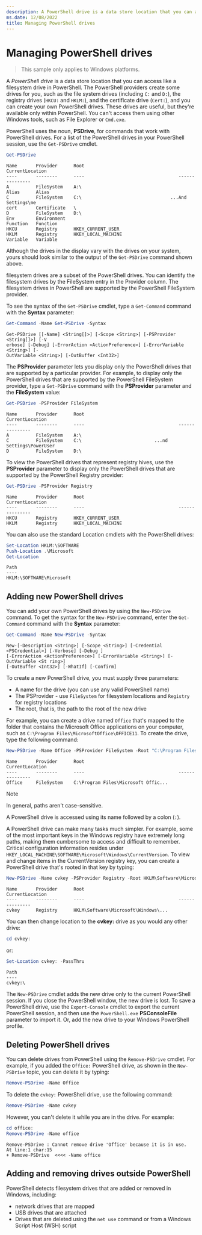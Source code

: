 ```yaml
---
description: A PowerShell drive is a data store location that you can access like a filesystem drive in PowerShell. By default, PowerShell includes providers that support the filesystem, the registry, certificate stores, and others.
ms.date: 12/08/2022
title: Managing PowerShell drives
---
```

# Managing PowerShell drives

> This sample only applies to Windows platforms.

A _PowerShell drive_ is a data store location that you can access like a filesystem drive in
PowerShell. The PowerShell providers create some drives for you, such as the file
system drives (including `C:` and `D:`), the registry drives (`HKCU:` and `HKLM:`), and the
certificate drive (`Cert:`), and you can create your own PowerShell drives. These drives are
useful, but they're available only within PowerShell. You can't access them using other Windows
tools, such as File Explorer or `Cmd.exe`.

PowerShell uses the noun, **PSDrive**, for commands that work with PowerShell
drives. For a list of the PowerShell drives in your PowerShell session, use the
`Get-PSDrive` cmdlet.

```powershell
Get-PSDrive
```

```Output
Name       Provider      Root                                   CurrentLocation
----       --------      ----                                   ---------------
A          FileSystem    A:\
Alias      Alias
C          FileSystem    C:\                                 ...And Settings\me
cert       Certificate   \
D          FileSystem    D:\
Env        Environment
Function   Function
HKCU       Registry      HKEY_CURRENT_USER
HKLM       Registry      HKEY_LOCAL_MACHINE
Variable   Variable
```

Although the drives in the display vary with the drives on your system, yours should look similar to
the output of the `Get-PSDrive` command shown above.

filesystem drives are a subset of the PowerShell drives. You can identify the filesystem drives by
the FileSystem entry in the Provider column. The filesystem drives in PowerShell are supported by
the PowerShell FileSystem provider.

To see the syntax of the `Get-PSDrive` cmdlet, type a `Get-Command` command with the **Syntax**
parameter:

```powershell
Get-Command -Name Get-PSDrive -Syntax
```

```Output
Get-PSDrive [[-Name] <String[]>] [-Scope <String>] [-PSProvider <String[]>] [-V
erbose] [-Debug] [-ErrorAction <ActionPreference>] [-ErrorVariable <String>] [-
OutVariable <String>] [-OutBuffer <Int32>]
```

The **PSProvider** parameter lets you display only the PowerShell drives that are supported by a
particular provider. For example, to display only the PowerShell drives that are supported by the
PowerShell FileSystem provider, type a `Get-PSDrive` command with the **PSProvider** parameter and
the **FileSystem** value:

```powershell
Get-PSDrive -PSProvider FileSystem
```

```Output
Name       Provider      Root                                   CurrentLocation
----       --------      ----                                   ---------------
A          FileSystem    A:\
C          FileSystem    C:\                           ...nd Settings\PowerUser
D          FileSystem    D:\
```

To view the PowerShell drives that represent registry hives, use the **PSProvider** parameter to
display only the PowerShell drives that are supported by the PowerShell Registry provider:

```powershell
Get-PSDrive -PSProvider Registry
```

```Output
Name       Provider      Root                                   CurrentLocation
----       --------      ----                                   ---------------
HKCU       Registry      HKEY_CURRENT_USER
HKLM       Registry      HKEY_LOCAL_MACHINE
```

You can also use the standard Location cmdlets with the PowerShell drives:

```powershell
Set-Location HKLM:\SOFTWARE
Push-Location .\Microsoft
Get-Location
```

```Output
Path
----
HKLM:\SOFTWARE\Microsoft
```

## Adding new PowerShell drives

You can add your own PowerShell drives by using the `New-PSDrive` command. To get the syntax for the
`New-PSDrive` command, enter the `Get-Command` command with the **Syntax** parameter:

```powershell
Get-Command -Name New-PSDrive -Syntax
```

```Output
New-[-Description <String>] [-Scope <String>] [-Credential <PSCredential>] [-Verbose] [-Debug ]
[-ErrorAction <ActionPreference>] [-ErrorVariable <String>] [-OutVariable <St ring>]
[-OutBuffer <Int32>] [-WhatIf] [-Confirm]
```

To create a new PowerShell drive, you must supply three parameters:

- A name for the drive (you can use any valid PowerShell name)
- The PSProvider - use `FileSystem` for filesystem locations and `Registry` for registry locations
- The root, that is, the path to the root of the new drive

For example, you can create a drive named `Office` that's mapped to the folder that contains the
Microsoft Office applications on your computer, such as `C:\Program Files\MicrosoftOffice\OFFICE11`.
To create the drive, type the following command:

```powershell
New-PSDrive -Name Office -PSProvider FileSystem -Root "C:\Program Files\Microsoft Office\OFFICE11"
```

```Output
Name       Provider      Root                                   CurrentLocation
----       --------      ----                                   ---------------
Office     FileSystem    C:\Program Files\Microsoft Offic...
```

> [!NOTE]
> In general, paths aren't case-sensitive.

A PowerShell drive is accessed using its name followed by a colon (`:`).

A PowerShell drive can make many tasks much simpler. For example, some of the most important keys in
the Windows registry have extremely long paths, making them cumbersome to access and difficult to
remember. Critical configuration information resides under
`HKEY_LOCAL_MACHINE\SOFTWARE\Microsoft\Windows\CurrentVersion`. To view and change items in the
CurrentVersion registry key, you can create a PowerShell drive that's rooted in that key by typing:

```powershell
New-PSDrive -Name cvkey -PSProvider Registry -Root HKLM\Software\Microsoft\Windows\CurrentVersion
```

```Output
Name       Provider      Root                                   CurrentLocation
----       --------      ----                                   ---------------
cvkey      Registry      HKLM\Software\Microsoft\Windows\...
```

You can then change location to the **cvkey:** drive as you would any other drive:

```powershell
cd cvkey:
```

or:

```powershell
Set-Location cvkey: -PassThru
```

```Output
Path
----
cvkey:\
```

The `New-PSDrive` cmdlet adds the new drive only to the current PowerShell session. If you close the
PowerShell window, the new drive is lost. To save a PowerShell drive, use the `Export-Console` cmdlet
to export the current PowerShell session, and then use the `PowerShell.exe` **PSConsoleFile**
parameter to import it. Or, add the new drive to your Windows PowerShell profile.

## Deleting PowerShell drives

You can delete drives from PowerShell using the `Remove-PSDrive` cmdlet. For example, if you added
the `Office:` PowerShell drive, as shown in the `New-PSDrive` topic, you can delete it by typing:

```powershell
Remove-PSDrive -Name Office
```

To delete the `cvkey:` PowerShell drive, use the following command:

```powershell
Remove-PSDrive -Name cvkey
```

However, you can't delete it while you are in the drive. For example:

```powershell
cd office:
Remove-PSDrive -Name office
```

```Output
Remove-PSDrive : Cannot remove drive 'Office' because it is in use.
At line:1 char:15
+ Remove-PSDrive  <<<< -Name office
```

## Adding and removing drives outside PowerShell

PowerShell detects filesystem drives that are added or removed in Windows, including:

- network drives that are mapped
- USB drives that are attached
- Drives that are deleted using the `net use` command or from a Windows Script Host (WSH) script
